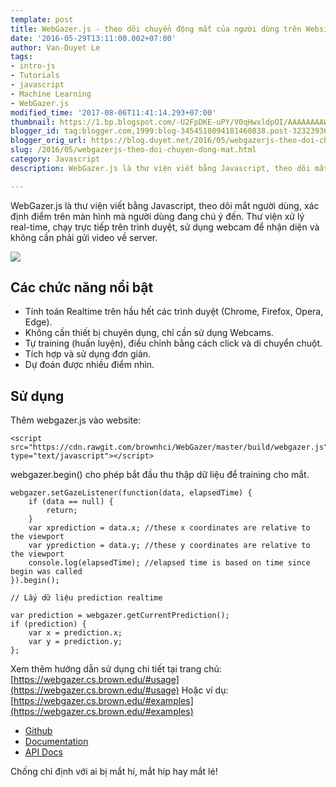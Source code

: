 ```yaml
---
template: post
title: WebGazer.js - theo dõi chuyển động mắt của người dùng trên Website
date: '2016-05-29T13:11:00.002+07:00'
author: Van-Duyet Le
tags:
- intro-js
- Tutorials
- javascript
- Machine Learning
- WebGazer.js
modified_time: '2017-08-06T11:41:14.293+07:00'
thumbnail: https://1.bp.blogspot.com/-U2FpDKE-uPY/V0qHwxldpOI/AAAAAAAAWK4/Qq3E3Z0I-M8Z8F_slgkZCDtvp5x67oGkQCK4B/s1600/Screenshot%2Bfrom%2B2016-05-29%2B13-09-23.png
blogger_id: tag:blogger.com,1999:blog-3454518094181460838.post-3232393619485176934
blogger_orig_url: https://blog.duyet.net/2016/05/webgazerjs-theo-doi-chuyen-dong-mat.html
slug: /2016/05/webgazerjs-theo-doi-chuyen-dong-mat.html
category: Javascript
description: WebGazer.js là thư viện viết bằng Javascript, theo dõi mắt người dùng, xác định điểm trên màn hình mà người dùng đang chú ý đến. Thư viện xử lý real-time, chạy trực tiếp trên trình duyệt, sử dụng webcam để nhận diện và không cần phải gửi video về server.

---
```


WebGazer.js là thư viện viết bằng Javascript, theo dõi mắt người dùng, xác định điểm trên màn hình mà người dùng đang chú ý đến. Thư viện xử lý real-time, chạy trực tiếp trên trình duyệt, sử dụng webcam để nhận diện và không cần phải gửi video về server.

![](https://1.bp.blogspot.com/-U2FpDKE-uPY/V0qHwxldpOI/AAAAAAAAWK4/Qq3E3Z0I-M8Z8F_slgkZCDtvp5x67oGkQCK4B/s1600/Screenshot%2Bfrom%2B2016-05-29%2B13-09-23.png)

## Các chức năng nổi bật ##

- Tính toán Realtime trên hầu hết các trình duyệt (Chrome, Firefox, Opera, Edge).
- Không cần thiết bị chuyên dụng, chỉ cần sử dụng Webcams.
- Tự training (huấn luyện), điều chỉnh bằng cách click và di chuyển chuột.
- Tích hợp và sử dụng đơn giản.
- Dự đoán được nhiều điểm nhìn.

## Sử dụng  ##
Thêm webgazer.js vào website:

```
<script src="https://cdn.rawgit.com/brownhci/WebGazer/master/build/webgazer.js" type="text/javascript"></script>
```

webgazer.begin() cho phép bắt đầu thu thập dữ liệu để training cho mắt.

```
webgazer.setGazeListener(function(data, elapsedTime) {
    if (data == null) {
        return;
    }
    var xprediction = data.x; //these x coordinates are relative to the viewport 
    var yprediction = data.y; //these y coordinates are relative to the viewport
    console.log(elapsedTime); //elapsed time is based on time since begin was called
}).begin();

// Lấy dữ liệu prediction realtime

var prediction = webgazer.getCurrentPrediction();
if (prediction) {
    var x = prediction.x;
    var y = prediction.y;
};

```
Xem thêm hướng dẫn sử dụng chi tiết tại trang chủ: [https://webgazer.cs.brown.edu/#usage](https://webgazer.cs.brown.edu/#usage)
Hoặc ví dụ: [https://webgazer.cs.brown.edu/#examples](https://webgazer.cs.brown.edu/#examples)

- [Github](https://github.com/brownhci/WebGazer)
- [Documentation](https://webgazer.cs.brown.edu/documentation/)
- [API Docs](https://github.com/brownhci/WebGazer/wiki/Top-Level-API)

Chống chỉ định với ai bị mắt hí, mắt híp hay mắt lé!
